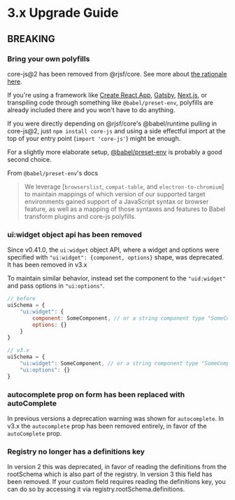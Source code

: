 # 3.x Upgrade Guide

## BREAKING

### Bring your own polyfills

core-js@2 has been removed from @rjsf/core. See more about [the rationale here](https://github.com/rjsf-team/react-jsonschema-form/pull/2211#issue-563700810).

If you're using a framework like [Create React App](https://create-react-app.dev/docs/supported-browsers-features#supported-browsers), [Gatsby](https://www.gatsbyjs.com/docs/how-to/custom-configuration/browser-support/), [Next.js](https://nextjs.org/docs/basic-features/supported-browsers-features), or transpiling code through something like `@babel/preset-env`, polyfills are already included there and you won't have to do anything.

If you were directly depending on @rjsf/core's @babel/runtime pulling in core-js@2, just `npm install core-js` and using a side effectful import at the top of your entry point (`import 'core-js'`) might be enough.

For a slightly more elaborate setup, [@babel/preset-env](https://babeljs.io/docs/en/babel-preset-env#how-does-it-work) is probably a good second choice.

From `@babel/preset-env`'s docs

> We leverage [`browserslist`, `compat-table`, and `electron-to-chromium`] to maintain mappings of which version of our supported target environments gained support of a JavaScript syntax or browser feature, as well as a mapping of those syntaxes and features to Babel transform plugins and core-js polyfills.

### ui:widget object api has been removed

Since v0.41.0, the `ui:widget` object API, where a widget and options were specified with `"ui:widget": {component, options}` shape, was deprecated. It has been removed in v3.x

To maintain similar behavior, instead set the component to the `"uid:widget"` and pass options in `"ui:options"`.

```jsx
// before
uiSchema = {
    "ui:widget": {
        component: SomeComponent, // or a string component type "SomeComponent"
        options: {}
    }
}

// v3.x
uiSchema = {
    "ui:widget": SomeComponent, // or a string component type "SomeComponent"
    "ui:options": {}
}
```

### autocomplete prop on form has been replaced with autoComplete

In previous versions a deprecation warning was shown for `autocomplete`. In v3.x the `autocomplete` prop has been removed entirely, in favor of the `autoComplete` prop.

### Registry no longer has a definitions key

In version 2 this was deprecated, in favor of reading the definitions from the rootSchema which is also part of the registry. In version 3 this field has been removed. If your custom field requires reading the definitions key, you can do so by accessing it via registry.rootSchema.definitions.
